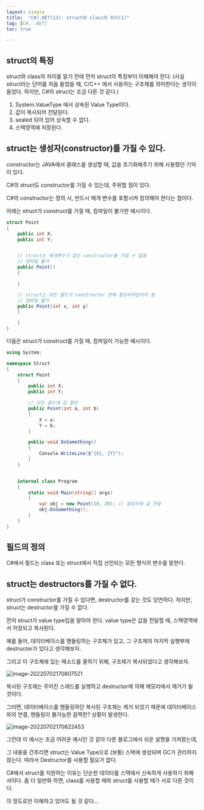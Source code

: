 ```yaml
---
layout: single
title:  "C#/.NET(13): struct와 class의 차이(1)"
tag: [C#, .NET]
toc: true 

---
```


## struct의 특징

struct와 class의 차이를 알기 전에 먼저 struct의 특징부터 이해해야 한다.
(사실 struct라는 단어를 처음 들었을 때, C/C++ 에서 사용하는 구조체를 의미한다는 생각이 들었다.
하지만, C#의 struct는 조금 다른 것 같다.)

1. System.ValueType 에서 상속된 Value Type이다.
2. 값이 복사되어 전달된다.
3. sealed 되어 있어 상속할 수 없다.
4. 스택영역에 저장된다.



## struct는 생성자(constructor)를 가질 수 있다.

constructor는 JAVA에서 클래스를 생성할 때, 값을 초기화해주기 위해 사용했던 기억이 있다.

C#의 struct도 constructor를 가질 수 있는데, 주위할 점이 있다.

C#의 constructor는 정의 시, 반드시 매개 변수를 포함시켜 정의해야 한다는 점이다.

아래는 struct가 construct를 가질 때, 컴파일이 불가한 예시이다.

```c#
struct Point
{
	public int X;
	public int Y;


	// struct는 매개변수가 없는 constructor를 가질 수 없음
	// 컴파일 불가
	public Point()
	{

	}

	// struct는 모든 필드가 constructor 안에 할당되어있어야 함
	// 컴파일 불가
	public Point(int x, int y)
	{

	}
}
```



다음은 struct가 construct를 가질 때, 컴파일이 가능한 예시이다.

```c#
using System;

namespace Struct
{
	struct Point
	{
		public int X;
		public int Y;

		// 모든 필드에 값 할당
		public Point(int a, int b)
		{
			X = a;
			Y = b;
		}

		public void DoSomething()
		{
			Console.WriteLine($"{X}, {Y}");
		}
	}


	internal class Program
	{
		static void Main(string[] args)
		{
			var obj = new Point(10, 20); // 생성자에 값 전달
			obj.DoSomething();
		}
	}
}
```



## 필드의 정의

C#에서 필드는 class 또는 struct에서 직접 선언되는 모든 형식의 변수를 말한다.



## struct는 destructors를 가질 수 없다.

struct가 constructor를 가질 수 있다면, destructor를 갖는 것도 당연하다. 하지만, struct는 destructor를 가질 수 없다.

먼저 struct가 value type임을 알아야 한다. value type은 값을 전달할 때, 스택영역에서 저장되고 복사된다.

예를 들어, 데이터베이스를 핸들링하는 구조체가 있고, 그 구조체의 마지막 실행부에 destructor가 있다고 생각해보자.

그리고 이 구조체에 있는 메소드를 콜하기 위해, 구조체가 복사되었다고 생각해보자. 

![image-20220702170807521](/assets/img/image-20220702170807521.png)



복사된 구조체는 주어진 스레드를 실행하고 destructor에 의해 메모리에서 제거가 될 것이다. 

그러면, 데이터베이스를 핸들링하던 복사된 구조체는 제거 되었기 때문에 데이터베이스와의 연결, 핸들링이 불가능한 끔찍한? 상황이 발생한다.

![image-20220702170822453](/assets/img/image-20220702170822453.png)

그런데 이 예시는 조금 어려운 예시인 것 같아 다른 블로그에서 쉬운 설명을 가져왔는데, 

그 내용을 간추리면 struct는 Value Type으로 (보통) 스택에 생성되며 GC가 관리하지 않는다. 따라서 Destructor를 사용할 필요가 없다. 

C#에서 struct를 지원하는 이유는 단순한 데이타를 스택에서 신속하게 사용하기 위해서이다.  좀 더 일반화 하면, class를 사용할 때와 struct를 사용할 때가 서로 다른 것이다.

이 정도로만 이해하고 있어도 될 것 같다...
